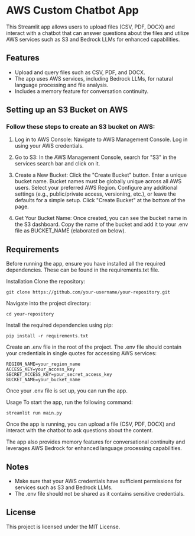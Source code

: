 # AWS Custom Chatbot App
This Streamlit app allows users to upload files (CSV, PDF, DOCX) and interact with a chatbot that can answer questions about the files and utilize AWS services such as S3 and Bedrock LLMs for enhanced capabilities.

## Features
- Upload and query files such as CSV, PDF, and DOCX.
- The app uses AWS services, including Bedrock LLMs, for natural language processing and file analysis.
- Includes a memory feature for conversation continuity.

## Setting up an S3 Bucket on AWS
### Follow these steps to create an S3 bucket on AWS:

1. Log in to AWS Console:
Navigate to AWS Management Console.
Log in using your AWS credentials.

2. Go to S3:
In the AWS Management Console, search for "S3" in the services search bar and click on it.

3. Create a New Bucket:
Click the "Create Bucket" button.
Enter a unique bucket name. Bucket names must be globally unique across all AWS users.
Select your preferred AWS Region.
Configure any additional settings (e.g., public/private access, versioning, etc.), or leave the defaults for a simple setup.
Click "Create Bucket" at the bottom of the page.

4. Get Your Bucket Name:
Once created, you can see the bucket name in the S3 dashboard.
Copy the name of the bucket and add it to your .env file as BUCKET_NAME (elaborated on below).

## Requirements
Before running the app, ensure you have installed all the required dependencies. These can be found in the requirements.txt file.

Installation
Clone the repository:

```
git clone https://github.com/your-username/your-repository.git
```
Navigate into the project directory:

```
cd your-repository
```
Install the required dependencies using pip:
```
pip install -r requirements.txt
```
Create an .env file in the root of the project. The .env file should contain your credentials in single quotes for accessing AWS services:

```
REGION_NAME=your_region_name
ACCESS_KEY=your_access_key
SECRET_ACCESS_KEY=your_secret_access_key
BUCKET_NAME=your_bucket_name
```
Once your .env file is set up, you can run the app.

Usage
To start the app, run the following command:

```
streamlit run main.py
```
Once the app is running, you can upload a file (CSV, PDF, DOCX) and interact with the chatbot to ask questions about the content.

The app also provides memory features for conversational continuity and leverages AWS Bedrock for enhanced language processing capabilities.

## Notes
- Make sure that your AWS credentials have sufficient permissions for services such as S3 and Bedrock LLMs.
- The .env file should not be shared as it contains sensitive credentials.

## License
This project is licensed under the MIT License.
